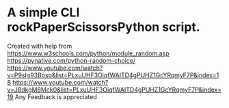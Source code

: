 # A simple CLI rockPaperScissorsPython script.
Created with help from https://www.w3schools.com/python/module_random.asp
https://pynative.com/python-random-choice/
https://www.youtube.com/watch?v=P9sIg93Boso&list=PLxuUHF3OiqfWAITD4gPUHZ1GcYRqmyF7P&index=18
https://www.youtube.com/watch?v=J8dkgM8Mck0&list=PLxuUHF3OiqfWAITD4gPUHZ1GcYRqmyF7P&index=19
Any Feedback is appreciated
